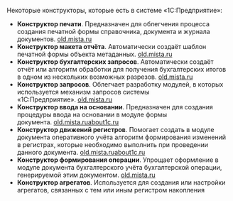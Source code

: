 Некоторые конструкторы, которые есть в системе «1С:Предприятие»:

- **Конструктор печати**. Предназначен для облегчения процесса создания печатной формы справочника, документа и журнала документов. [old.mista.ru](https://old.mista.ru/tutor_1c/constructors.htm)
- **Конструктор макета отчёта**. Автоматически создаёт шаблон печатной формы объекта метаданных. [old.mista.ru](https://old.mista.ru/tutor_1c/constructors.htm)
- **Конструктор бухгалтерских запросов**. Автоматически создаёт отчёт или алгоритм обработки для получения бухгалтерских итогов в одном из нескольких возможных разрезов. [old.mista.ru](https://old.mista.ru/tutor_1c/constructors.htm)
- **Конструктор запросов**. Облегчает разработку модулей, в которых используется механизм запросов системы «1С:Предприятие». [old.mista.ru](https://old.mista.ru/tutor_1c/constructors.htm)
- **Конструктор ввода на основании**. Предназначен для создания процедуры ввода на основании в модуле формы документа. [old.mista.ru](https://old.mista.ru/tutor_1c/constructors.htm)[about1c.ru](https://www.about1c.ru/v83/design/wizards)
- **Конструктор движений регистров**. Помогает создать в модуле документа оперативного учёта алгоритм формирования изменений в регистрах, которые необходимо выполнить при проведении данного документа. [old.mista.ru](https://old.mista.ru/tutor_1c/constructors.htm)[about1c.ru](https://www.about1c.ru/v83/design/wizards)
- **Конструктор формирования операции**. Упрощает оформление в модуле документа бухгалтерского учёта бухгалтерской операции, генерируемой этим документом. [old.mista.ru](https://old.mista.ru/tutor_1c/constructors.htm)
- **Конструктор агрегатов**. Используется для создания или настройки агрегатов, связанных с тем или иным регистром накопления